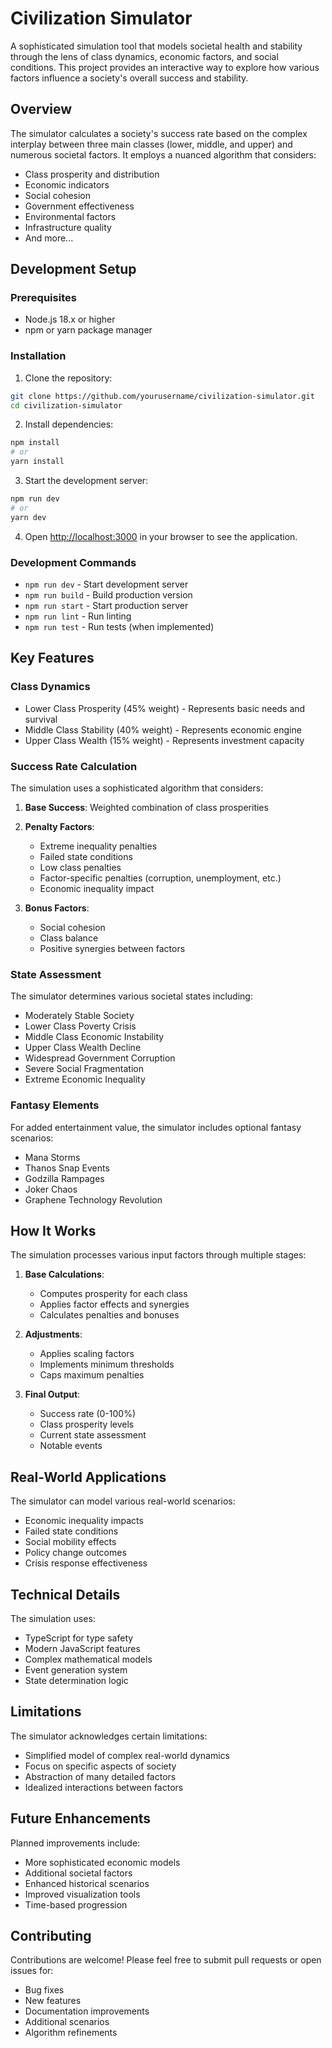 # Civilization Simulator

A sophisticated simulation tool that models societal health and stability through the lens of class dynamics, economic factors, and social conditions. This project provides an interactive way to explore how various factors influence a society's overall success and stability.

## Overview

The simulator calculates a society's success rate based on the complex interplay between three main classes (lower, middle, and upper) and numerous societal factors. It employs a nuanced algorithm that considers:

- Class prosperity and distribution
- Economic indicators
- Social cohesion
- Government effectiveness
- Environmental factors
- Infrastructure quality
- And more...

## Development Setup

### Prerequisites

- Node.js 18.x or higher
- npm or yarn package manager

### Installation

1. Clone the repository:

```bash
git clone https://github.com/yourusername/civilization-simulator.git
cd civilization-simulator
```

2. Install dependencies:

```bash
npm install
# or
yarn install
```

3. Start the development server:

```bash
npm run dev
# or
yarn dev
```

4. Open [http://localhost:3000](http://localhost:3000) in your browser to see the application.

### Development Commands

- `npm run dev` - Start development server
- `npm run build` - Build production version
- `npm run start` - Start production server
- `npm run lint` - Run linting
- `npm run test` - Run tests (when implemented)

## Key Features

### Class Dynamics

- Lower Class Prosperity (45% weight) - Represents basic needs and survival
- Middle Class Stability (40% weight) - Represents economic engine
- Upper Class Wealth (15% weight) - Represents investment capacity

### Success Rate Calculation

The simulation uses a sophisticated algorithm that considers:

1. **Base Success**: Weighted combination of class prosperities
2. **Penalty Factors**:

   - Extreme inequality penalties
   - Failed state conditions
   - Low class penalties
   - Factor-specific penalties (corruption, unemployment, etc.)
   - Economic inequality impact

3. **Bonus Factors**:
   - Social cohesion
   - Class balance
   - Positive synergies between factors

### State Assessment

The simulator determines various societal states including:

- Moderately Stable Society
- Lower Class Poverty Crisis
- Middle Class Economic Instability
- Upper Class Wealth Decline
- Widespread Government Corruption
- Severe Social Fragmentation
- Extreme Economic Inequality

### Fantasy Elements

For added entertainment value, the simulator includes optional fantasy scenarios:

- Mana Storms
- Thanos Snap Events
- Godzilla Rampages
- Joker Chaos
- Graphene Technology Revolution

## How It Works

The simulation processes various input factors through multiple stages:

1. **Base Calculations**:

   - Computes prosperity for each class
   - Applies factor effects and synergies
   - Calculates penalties and bonuses

2. **Adjustments**:

   - Applies scaling factors
   - Implements minimum thresholds
   - Caps maximum penalties

3. **Final Output**:
   - Success rate (0-100%)
   - Class prosperity levels
   - Current state assessment
   - Notable events

## Real-World Applications

The simulator can model various real-world scenarios:

- Economic inequality impacts
- Failed state conditions
- Social mobility effects
- Policy change outcomes
- Crisis response effectiveness

## Technical Details

The simulation uses:

- TypeScript for type safety
- Modern JavaScript features
- Complex mathematical models
- Event generation system
- State determination logic

## Limitations

The simulator acknowledges certain limitations:

- Simplified model of complex real-world dynamics
- Focus on specific aspects of society
- Abstraction of many detailed factors
- Idealized interactions between factors

## Future Enhancements

Planned improvements include:

- More sophisticated economic models
- Additional societal factors
- Enhanced historical scenarios
- Improved visualization tools
- Time-based progression

## Contributing

Contributions are welcome! Please feel free to submit pull requests or open issues for:

- Bug fixes
- New features
- Documentation improvements
- Additional scenarios
- Algorithm refinements
